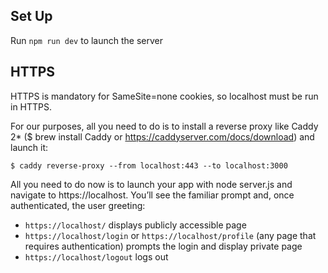 ## Set Up

Run `npm run dev` to launch the server


## HTTPS

HTTPS is mandatory for SameSite=none cookies, so localhost must be run in HTTPS.

For our purposes, all you need to do is to install a reverse proxy like Caddy 2* ($ brew install Caddy or https://caddyserver.com/docs/download) and launch it:

`$ caddy reverse-proxy --from localhost:443 --to localhost:3000`

All you need to do now is to launch your app with node server.js and navigate to https://localhost. You’ll see the familiar prompt and, once authenticated, the user greeting:

- `https://localhost/` displays publicly accessible page
- `https://localhost/login` or `https://localhost/profile` (any page that requires authentication) prompts the login and display private page
- `https://localhost/logout` logs out
